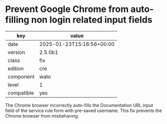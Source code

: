 [//]: # (werk v2)
# Prevent Google Chrome from auto-filling non login related input fields

key        | value
---------- | ---
date       | 2025-01-23T15:16:56+00:00
version    | 2.5.0b1
class      | fix
edition    | cre
component  | wato
level      | 1
compatible | yes

The Chrome browser incorrectly auto-fills the Documentation URL input field of the service rule form with pre-saved username.
This fix prevents the Chrome browser from misbehaving.

